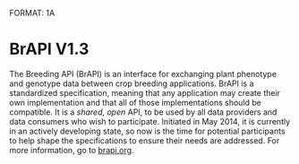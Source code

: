 FORMAT: 1A

# BrAPI V1.3

The Breeding API (BrAPI) is an interface for exchanging plant phenotype and genotype data between crop breeding applications. BrAPI is a standardized specification, meaning that any application may create their own implementation and that all of those implementations should be compatible. It is a <i>shared</i>, <i>open</i> API, to be used by all data providers and data consumers who wish to participate. Initiated in May 2014, it is currently in an actively developing state, so now is the time for potential participants to help shape the specifications to ensure their needs are addressed. For more information, go to <a href="https://brapi.org/">brapi.org</a>.
